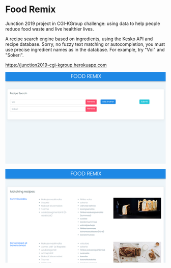 # Food Remix
Junction 2019 project in CGI-KGroup challenge: using data to help people reduce food waste and live healthier lives.

A recipe search engine based on ingredients, using the Kesko API and recipe database. Sorry, no fuzzy text matching or autocompletion, you must use precise ingredient names as in the database. For example, try "Voi" and "Sokeri".

<https://junction2019-cgi-kgroup.herokuapp.com>

![Input form](img/1.png)

![Results](img/2.png)




